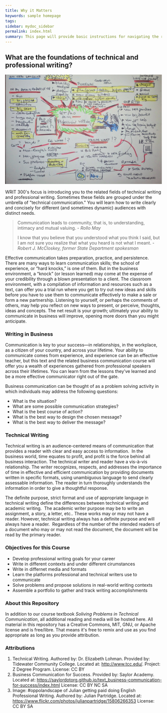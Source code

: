 ```yaml
---
title: Why it Matters
keywords: sample homepage
tags:
sidebar: mydoc_sidebar
permalink: index.html
summary: This page will provide basic instructions for navigating the repository. 
---
```

## What are the foundations of technical and professional writing? 
![mindmap of career opportunities and challenges for professional writing](images/profwrit.jpg)

WRIT 300's focus is introducing you to the related fields of technical writing and professional writing. Sometimes these fields are grouped under the umbrella of "technical communication." You will learn how to write clearly and concisely for different (and sometimes dynamic) audiences with distinct needs. 

> Communication leads to community, that is, to understanding, intimacy and mutual valuing. - *Rollo May*
>  
>
>
> I know that you believe that you understood what you think I said, but I am not sure you realize that what you heard is not what I meant. - *Robert J. McCloskey, former State Department spokesman*

Effective communication takes preparation, practice, and persistence. There are many ways to learn communication skills; the school of experience, or “hard knocks,” is one of them. But in the business environment, a “knock” (or lesson learned) may come at the expense of your credibility through a blown presentation to a client. The classroom environment, with a compilation of information and resources such as a text, can offer you a trial run where you get to try out new ideas and skills before you have to use them to communicate effectively to make a sale or form a new partnership. Listening to yourself, or perhaps the comments of others, may help you reflect on new ways to present, or perceive, thoughts, ideas and concepts. The net result is your growth; ultimately your ability to communicate in business will improve, opening more doors than you might anticipate.

### Writing in Business
Communication is key to your success—in relationships, in the workplace, as a citizen of your country, and across your lifetime. Your ability to communicate comes from experience, and experience can be an effective teacher, but this text and the related business communication course will offer you a wealth of experiences gathered from professional speakers across their lifetimes. You can learn from the lessons they’ve learned and be a more effective communicator right out of the gate.

Business communication can be thought of as a problem solving activity in which individuals may address the following questions:

- What is the situation?
- What are some possible communication strategies?
- What is the best course of action?
- What is the best way to design the chosen message?
- What is the best way to deliver the message?

### Technical Writing
Technical writing is an audience-centered means of communication that provides a reader with clear and easy access to information.  In the business world, time equates to profit, and profit is the force behind all business interaction. The technical writer and reader have a vis-à-vis relationship. The writer recognizes, respects, and addresses the importance of time in effective and efficient communication by providing documents written in specific formats, using unambiguous language to send clearly assessable information. The reader in turn thoroughly understands the information in order to give a thoughtful response.

The definite purpose, strict format and use of appropriate language in technical writing define the differences between technical writing and academic writing.  The academic writer purpose may be to write an assignment, a story, a letter, etc.. These works may or may not have a reader. However, technical writing always has a definite purpose and will always have a reader.  Regardless of the number of the intended readers of a document who may or may not read the document, the document will be read by the primary reader.

### Objectives for this Course

- Develop professional writing goals for your career
- Write in different contexts and under different cirumstances
- Write in differnet media and formats 
- Learn the platforms professional and technical writers use to communicate
- Solve problems and propose solutions in real-world writing contexts
- Assemble a portfolio to gather and track writing accomplishments

### About this Repository
In addition to our course textbook *Soliving Problems in Technical Communication*, all additional reading and media will be hosted here. All material in this repository has a Creative Commons, MIT, GNU, or Apache license and is free/libre. That means it's free to remix and use as you find appropriate as long as you provide attribution. 

### Attributions

1. Technical Writing. Authored by: Dr. Elizabeth Lohman. Provided by: Tidewater Community College. Located at: http://www.tcc.edu/. Project: Z Degree Program. License: CC BY
2. Business Communication for Success. Provided by: Saylor Academy. Located at: https://saylordotorg.github.io/text_business-communication-for-success/index.html License: CC BY NC SA
3. Image: #oppolandscape of Julian getting paid doing English Professional Writing. Authored by: Julian Partridge. Located at: https://www.flickr.com/photos/julianpartridge/15806266353 License: CC BY SA 
